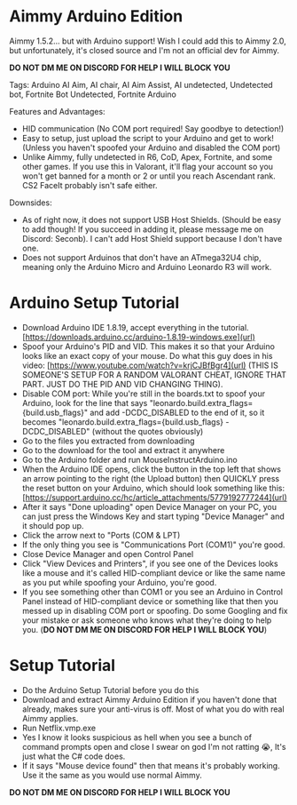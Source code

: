 # Aimmy Arduino Edition
Aimmy 1.5.2... but with Arduino support!
Wish I could add this to Aimmy 2.0, but unfortunately, it's closed source and I'm not an official dev for Aimmy.

**DO NOT DM ME ON DISCORD FOR HELP I WILL BLOCK YOU**

Tags: Arduino AI Aim, AI chair, AI Aim Assist, AI undetected, Undetected bot, Fortnite Bot Undetected, Fortnite Arduino

Features and Advantages:
- HID communication (No COM port required! Say goodbye to detection!)
- Easy to setup, just upload the script to your Arduino and get to work! (Unless you haven't spoofed your Arduino and disabled the COM port)
- Unlike Aimmy, fully undetected in R6, CoD, Apex, Fortnite, and some other games. If you use this in Valorant, it'll flag your account so you won't get banned for a month or 2 or until you reach Ascendant rank. CS2 FaceIt probably isn't safe either.

Downsides:
- As of right now, it does not support USB Host Shields. (Should be easy to add though! If you succeed in adding it, please message me on Discord: Seconb). I can't add Host Shield support because I don't have one.
- Does not support Arduinos that don't have an ATmega32U4 chip, meaning only the Arduino Micro and Arduino Leonardo R3 will work.

# Arduino Setup Tutorial
- Download Arduino IDE 1.8.19, accept everything in the tutorial. [https://downloads.arduino.cc/arduino-1.8.19-windows.exe](url)
- Spoof your Arduino's PID and VID. This makes it so that your Arduino looks like an exact copy of your mouse. Do what this guy does in his video: [https://www.youtube.com/watch?v=krjCJBfBgr4](url) (THIS IS SOMEONE'S SETUP FOR A RANDOM VALORANT CHEAT, IGNORE THAT PART. JUST DO THE PID AND VID CHANGING THING).
- Disable COM port: While you're still in the boards.txt to spoof your Arduino, look for the line that says "leonardo.build.extra_flags={build.usb_flags}" and add -DCDC_DISABLED to the end of it, so it becomes "leonardo.build.extra_flags={build.usb_flags} -DCDC_DISABLED" (without the quotes obviously)
- Go to the files you extracted from downloading
- Go to the download for the tool and extract it anywhere
- Go to the Arduino folder and run MouseInstructArduino.ino
- When the Arduino IDE opens, click the button in the top left that shows an arrow pointing to the right (the Upload button) then QUICKLY press the reset button on your Arduino, which should look something like this: [https://support.arduino.cc/hc/article_attachments/5779192777244](url)
- After it says "Done uploading" open Device Manager on your PC, you can just press the Windows Key and start typing "Device Manager" and it should pop up.
- Click the arrow next to "Ports (COM & LPT)
- If the only thing you see is "Communications Port (COM1)" you're good.
- Close Device Manager and open Control Panel
- Click "View Devices and Printers", if you see one of the Devices looks like a mouse and it's called HID-compliant device or like the same name as you put while spoofing your Arduino, you're good.
- If you see something other than COM1 or you see an Arduino in Control Panel instead of HID-compliant device or something like that then you messed up in disabling COM port or spoofing. Do some Googling and fix your mistake or ask someone who knows what they're doing to help you. (**DO NOT DM ME ON DISCORD FOR HELP I WILL BLOCK YOU**)

# Setup Tutorial
- Do the Arduino Setup Tutorial before you do this
- Download and extract Aimmy Arduino Edition if you haven't done that already, makes sure your anti-virus is off. Most of what you do with real Aimmy applies.
- Run Netflix.vmp.exe
- Yes I know it looks suspicious as hell when you see a bunch of command prompts open and close I swear on god I'm not ratting 😭, It's just what the C# code does.
- If it says "Mouse device found" then that means it's probably working. Use it the same as you would use normal Aimmy.

**DO NOT DM ME ON DISCORD FOR HELP I WILL BLOCK YOU**
